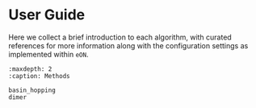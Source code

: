 # User Guide

Here we collect a brief introduction to each algorithm, with curated references
for more information along with the  configuration settings as implemented
within `eON`.

```{toctree}
:maxdepth: 2
:caption: Methods

basin_hopping
dimer
```
